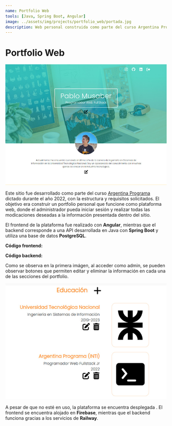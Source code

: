 ```yaml
---
name: Portfolio Web
tools: [Java, Spring Boot, Angular]
image: ../assets/img/projects/portfolio_web/portada.jpg
description: Web personal construida como parte del curso Argentina Programa.
---
```


# Portfolio Web <a href="https://pablomusaber.web.app/" style="color: #6c757d" onMouseOver="this.style.color='#333333'" onMouseOut="this.style.color='#6c757d'" target="websiteWindow"><i class="fas fa-link"></i></a>

![admin](../assets/img/projects/portfolio_web/portfolio_web.jpg)

Este sitio fue desarrollado como parte del curso [Argentina Programa](https://www.argentina.gob.ar/economia/conocimiento/argentina-programa) dictado durante el año 2022, con la estructura y requisitos solicitados. El objetivo era construir un portfolio personal que funcione como plataforma web, donde el administrador pueda iniciar sesión y realizar todas las modicaciones deseadas a la información presentada dentro del sitio.

El frontend de la plataforma fue realizado con **Angular**, mientras que el backend corresponde a una API desarrollada en Java con **Spring Boot** y utiliza una base de datos **PostgreSQL**.

<p class="text-center">
    <strong>Código frontend:</strong> <a href="https://github.com/PabloMusaber/frontend-portfolio" style="color: #6c757d" onMouseOver="this.style.color='#333333'" onMouseOut="this.style.color='#6c757d'" target="websiteWindow"><i class="fab fa-github"></i></a>
</p>

<p class="text-center">
    <strong>Código backend:</strong> <a href="https://github.com/PabloMusaber/backend-portfolio" style="color: #6c757d" onMouseOver="this.style.color='#333333'" onMouseOut="this.style.color='#6c757d'" target="websiteWindow"><i class="fab fa-github"></i></a>
</p>

Como se observa en la primera imágen, al acceder como admin, se pueden observar botones que permiten editar y eliminar la información en cada una de las secciones del portfolio.

![admin](../assets/img/projects/portfolio_web/admin_web.jpg)
<br>

A pesar de que no esté en uso, la plataforma se encuentra desplegada <a href="https://pablomusaber.web.app/" style="color: #6c757d" onMouseOver="this.style.color='#333333'" onMouseOut="this.style.color='#6c757d'" target="websiteWindow"><i class="fas fa-link"></i></a>. El frontend se encuentra alojado en **Firebase**, mientras que el backend funciona gracias a los servicios de **Railway**.

<script src='https://cdn.jsdelivr.net/gh/eddymens/markdown-external-link-script@v2.0.0/main.min.js'></script>
